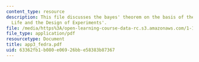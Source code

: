 ```yaml
---
content_type: resource
description: This file discusses the bayes' theorem on the basis of the topic 'Extra-Terrestrial
  Life and the Design of Experiments'.
file: /media/https%3A/open-learning-course-data-rc.s3.amazonaws.com/1-151-probability-and-statistics-in-engineering-spring-2005/63362fb1b080e06926bbe58383b87367_app3_fedra.pdf
file_type: application/pdf
resourcetype: Document
title: app3_fedra.pdf
uid: 63362fb1-b080-e069-26bb-e58383b87367
---
```

